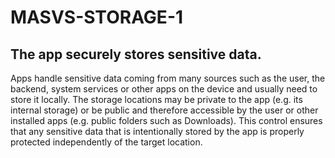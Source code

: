 # MASVS-STORAGE-1

## The app securely stores sensitive data.

Apps handle sensitive data coming from many sources such as the user, the backend, system services or other apps on the device and usually need to store it locally. The storage locations may be private to the app (e.g. its internal storage) or be public and therefore accessible by the user or other installed apps (e.g. public folders such as Downloads). This control ensures that any sensitive data that is intentionally stored by the app is properly protected independently of the target location.